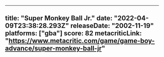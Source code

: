 
---
title: "Super Monkey Ball Jr."
date: "2022-04-09T23:38:28.293Z"
releaseDate: "2002-11-19"
platforms: ["gba"]
score: 82
metacriticLink: "https://www.metacritic.com/game/game-boy-advance/super-monkey-ball-jr"
---
